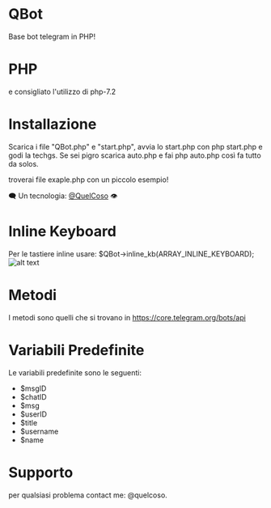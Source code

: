 # QBot
Base bot telegram in PHP!

# PHP
e consigliato l'utilizzo di php-7.2

# Installazione

Scarica i file "QBot.php" e "start.php", avvia lo start.php con php start.php e godi la techgs.
Se sei pigro scarica auto.php e fai php auto.php così fa tutto da solos.


troverai file exaple.php con un piccolo esempio!

🗨 Un tecnologia: [@QuelCoso](t.me/quelcoso) 👁

# Inline Keyboard
Per le tastiere inline usare:
$QBot->inline_kb(ARRAY_INLINE_KEYBOARD);
![alt text](https://gram.tk/esempio_inline.png "Esempio")

# Metodi
I metodi sono quelli che si trovano in https://core.telegram.org/bots/api

# Variabili Predefinite
Le variabili predefinite sono le seguenti:
- $msgID
- $chatID
- $msg
- $userID
- $title
- $username
- $name

# Supporto
per qualsiasi problema contact me: @quelcoso.

